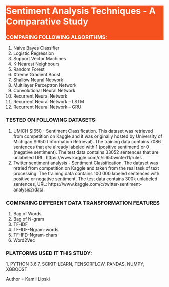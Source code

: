 <!DOCTYPE html>
<html lang="en">

<body>
<div style="background-color: #f4511e;color: #ffffff;">

  <h1>Sentiment Analysis Techniques - A Comparative Study</h1>
  <h3>COMPARING FOLLOWING ALGORITHMS:</h3>
</div>
<ol>
  <li>Naive Bayes Classifier</li>
  <li>Logistic Regression </li>  
  <li>Support Vector Machines </li>
  <li>K-Nearest Neighbours</li>
  <li>Random Forest</li>
  <li>Xtreme Gradient Boost </li>  
  <li>Shallow Neural Network </li>
  <li>Multilayer Perceptron Network </li>    
  <li>Convolutional Neural Network </li>   
  <li>Recurrent Neural Network </li>  
  <li>Recurrent Neural Network – LSTM </li>
  <li>Recurrent Neural Network – GRU </li>
 </ol>
</div>
<div>  
<h3>TESTED ON FOLLOWING DATASETS:</h3>
<ol>
  <li>UMICH SI650 - Sentiment Classification. 
  This dataset was retrieved from competition on Kaggle and it was originally hosted by University of Michigan SI650 (Information
  Retrieval). The training data contains 7086 sentences that are already labeled with 1    (positive sentiment) or 0 (negative sentiment). 
  The test data contains 33052 sentences that are unlabeled URL: https://www.kaggle.com/c/si650winter11/rules</li>
  
  <li>Twitter sentiment analysis - Sentiment Classification. The dataset was retried from competition on Kaggle and taken from the real task 
  of text processing. The training data contains 100 000 labeled sentences with positive or negative sentiment. The test data contains 
  300k unlabeled sentences, URL: https://www.kaggle.com/c/twitter-sentiment-analysis2/data. </li>
</ol>
</div>

<div>
<h3>COMPARING DIFFERENT DATA TRANSFORMATION FEATURES</h3>
<ol>
    <li>Bag of Words</li>
    <li>Bag of N-gram</li>
    <li>TF-IDF</li>
    <li>TF-IDF-Ngram-words</li>
    <li>TF-IFD-Ngram-chars</li>
    <li>Word2Vec</li>
</ol>
</div>
<div>
<h3>PLATFORMS USED IT THIS STUDY:</h3>
  <p>1. PYTHON 3.6.7, SCIKIT-LEARN, TENSORFLOW, PANDAS, NUMPY, XGBOOST</p>
</div>
</body>
<footer>
Author = Kamil Lipski
</footer>
</html>